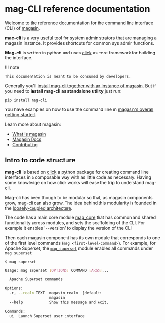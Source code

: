 # mag-CLI reference documentation

Welcome to the reference documentation for the command line interface (CLI) of [magasin](../). 

**mac-cli** is a very useful tool for system administrators that are managing a magasin instance. It provides shortcuts for common sys admin functions.

**Mag-cli** is written in python and uses [click](https://click.palletsprojects.com/en/8.1.x/) as core framework for building the interface.


!!! note
  
    This documentation is meant to be consumed by developers. 


Generally you'll [install mag-cli together with an instance of magasin](../install/). But if you need to **install mag-cli as standalone utility**  just run:

```sh
pip install mag-cli
```
You have examples on how to use the command line in [magasin's overall getting started](../get-started/).

Learn more about magasin:

* [What is magasin](../why-magasin.html)
* [Magasin Docs](/docs-home.html)
* [Contributing](../contributing)

## Intro to code structure

**mag-cli** is based on [click](https://click.palletsprojects.com/) a python package for creating command line interfaces in a composable way with as little code as necessary. Having some knowledge on how click works will ease the trip to understand mag-cli.

 Mag-cli has been though to be modular so that, as magasin components grow, mag-cli can also grow. The idea behind this modularity is founded in the [loosely-coupled architecture](../architecture.html).
 
 The code has a main core module [mag_core](mag_core) that has common and shared functionality across modules, and sets the scaffolding of the CLI. For example it enables '--version' to display the version of the CLI.
 
Then each magasin component has its own module that corresponds to one of the first level commands (`mag <first-level-command>`). For example, for Apache Superset, the [`mag_superset`](mag_superset) module enables all commands under `mag superset`

```sh
$ mag superset 

Usage: mag superset [OPTIONS] COMMAND [ARGS]...

  Apache Superset commands

Options:
  -r, --realm TEXT  magasin realm  [default:
                    magasin]
  --help            Show this message and exit.

Commands:
  ui  Launch Superset user interface
```

